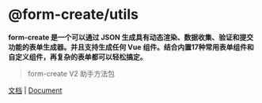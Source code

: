 # @form-create/utils
**form-create 是一个可以通过 JSON 生成具有动态渲染、数据收集、验证和提交功能的表单生成器。并且支持生成任何 Vue 组件。结合内置17种常用表单组件和自定义组件，再复杂的表单都可以轻松搞定。**
> form-create V2 助手方法包

[文档](http://form-create.com/v2) | [Document](http://form-create.com/en/v2)
